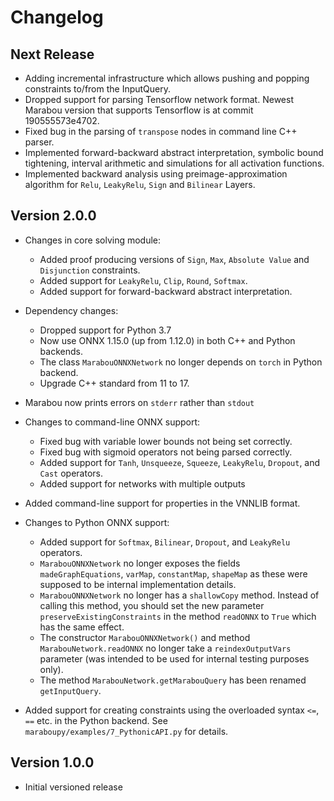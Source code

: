# Changelog

## Next Release
  - Adding incremental infrastructure which allows pushing and popping constraints to/from the InputQuery.
  - Dropped support for parsing Tensorflow network format. Newest Marabou version that supports Tensorflow is at commit 190555573e4702.
  - Fixed bug in the parsing of `transpose` nodes in command line C++ parser.
  - Implemented forward-backward abstract interpretation, symbolic bound tightening, interval arithmetic and simulations for all activation functions.
  - Implemented backward analysis using preimage-approximation algorithm for `Relu`, `LeakyRelu`, `Sign` and `Bilinear` Layers.

## Version 2.0.0

* Changes in core solving module:
  - Added proof producing versions of `Sign`, `Max`, `Absolute Value` and `Disjunction` constraints.
  - Added support for `LeakyRelu`, `Clip`, `Round`, `Softmax`.
  - Added support for forward-backward abstract interpretation.

* Dependency changes:
  - Dropped support for Python 3.7
  - Now use ONNX 1.15.0 (up from 1.12.0) in both C++ and Python backends.
  - The class `MarabouONNXNetwork` no longer depends on `torch` in Python backend.
  - Upgrade C++ standard from 11 to 17.

* Marabou now prints errors on `stderr` rather than `stdout`

* Changes to command-line ONNX support:
  - Fixed bug with variable lower bounds not being set correctly.
  - Fixed bug with sigmoid operators not being parsed correctly.
  - Added support for `Tanh`, `Unsqueeze`, `Squeeze`, `LeakyRelu`, `Dropout`, and `Cast` operators.
  - Added support for networks with multiple outputs

* Added command-line support for properties in the VNNLIB format.

* Changes to Python ONNX support:
  - Added support for `Softmax`, `Bilinear`, `Dropout`, and `LeakyRelu` operators.
  - `MarabouONNXNetwork` no longer exposes the fields `madeGraphEquations`, `varMap`, `constantMap`, `shapeMap`
    as these were supposed to be internal implementation details.
  - `MarabouONNXNetwork` no longer has a `shallowCopy` method. Instead of calling this method,
    you should set the new parameter `preserveExistingConstraints` in the method `readONNX` to
    `True` which has the same effect.
  - The constructor `MarabouONNXNetwork()` and method `MarabouNetwork.readONNX` no longer take
    a `reindexOutputVars` parameter (was intended to be used for internal testing purposes only).
  - The method `MarabouNetwork.getMarabouQuery` has been renamed `getInputQuery`.

* Added support for creating constraints using the overloaded syntax `<=`, `==` etc. in
  the Python backend. See `maraboupy/examples/7_PythonicAPI.py` for details.

## Version 1.0.0

* Initial versioned release

